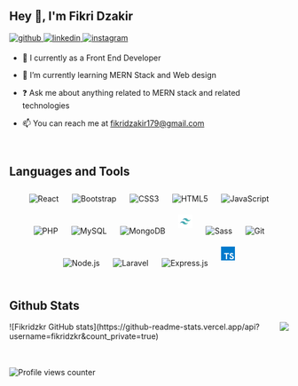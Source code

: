 
## Hey 👋, I'm Fikri Dzakir  
  

<a href="https://github.com/fikridzkr" target="_blank">
<img src=https://img.shields.io/badge/github-%2324292e.svg?&style=for-the-badge&logo=github&logoColor=white alt=github style="margin-bottom: 5px;" />
</a>
<a href="https://www.linkedin.com/in/fikri-dzakir-555575211/" target="_blank">
<img src=https://img.shields.io/badge/linkedin-%231E77B5.svg?&style=for-the-badge&logo=linkedin&logoColor=white alt=linkedin style="margin-bottom: 5px;" />
</a>
<a href="https://instagram.com/dzkirr" target="_blank">
<img src=https://img.shields.io/badge/instagram-%23000000.svg?&style=for-the-badge&logo=instagram&logoColor=white alt=instagram style="margin-bottom: 5px;" />
</a>
  
<br/>  

- 🔭 I currently as a Front End Developer
  
- 🌱 I’m currently learning MERN Stack and Web design   

- ❓ Ask me about anything related to MERN stack and related technologies  

- 📫 You can reach me at fikridzakir179@gmail.com  



<br/>  


## Languages and Tools  
<div align="center">  
<img style="margin: 10px" src="https://profilinator.rishav.dev/skills-assets/react-original-wordmark.svg" alt="React" height="25" />  
<img style="margin: 10px" src="https://profilinator.rishav.dev/skills-assets/bootstrap-plain.svg" alt="Bootstrap" height="25" />  
<img style="margin: 10px" src="https://profilinator.rishav.dev/skills-assets/css3-original-wordmark.svg" alt="CSS3" height="25" />  
<img style="margin: 10px" src="https://profilinator.rishav.dev/skills-assets/html5-original-wordmark.svg" alt="HTML5" height="25" />  
<img style="margin: 10px" src="https://profilinator.rishav.dev/skills-assets/javascript-original.svg" alt="JavaScript" height="25" />  
<img style="margin: 10px" src="https://profilinator.rishav.dev/skills-assets/php-original.svg" alt="PHP" height="25" />  
<img style="margin: 10px" src="https://profilinator.rishav.dev/skills-assets/mysql-original-wordmark.svg" alt="MySQL" height="25" />  
<img style="margin: 10px" src="https://profilinator.rishav.dev/skills-assets/mongodb-original-wordmark.svg" alt="MongoDB" height="25" /> 
<img style="margin: 10px" src="https://raw.githubusercontent.com/github/explore/882462b8ecc337fd9c9b2572bc463a1cbc88fb6a/topics/tailwind/tailwind.png" alt="tailwind" height="25" /> 
<img style="margin: 10px" src="https://profilinator.rishav.dev/skills-assets/sass-original.svg" alt="Sass" height="25" />  
<img style="margin: 10px" src="https://profilinator.rishav.dev/skills-assets/git-scm-icon.svg" alt="Git" height="25" />   
<img style="margin: 10px" src="https://profilinator.rishav.dev/skills-assets/nodejs-original-wordmark.svg" alt="Node.js" height="25" />  
<img style="margin: 10px" src="https://profilinator.rishav.dev/skills-assets/laravel-plain-wordmark.svg" alt="Laravel" height="25" />  
<img style="margin: 10px" src="https://profilinator.rishav.dev/skills-assets/express-original-wordmark.svg" alt="Express.js" height="25" />  
<img style="margin: 10px" src="https://raw.githubusercontent.com/github/explore/80688e429a7d4ef2fca1e82350fe8e3517d3494d/topics/typescript/typescript.png" alt="Typescript" height="25" />
</div>  

<br/>  


## Github Stats  

<div style="display:flex;justify-content:around;">
  ![Fikridzkr GitHub stats](https://github-readme-stats.vercel.app/api?username=fikridzkr&count_private=true)
<img src="https://github-readme-stats.vercel.app/api/top-langs/?username=fikridzkr&theme=vue"  />
  </div>
<!-- <img src="https://github-readme-stats.vercel.app/api?username=fikridzkr&show_icons=true&count_private=true&hide_border=true" style="width: 100%" /> -->


<br/>  

  

<br/>  

![Profile views counter](https://komarev.com/ghpvc/?username=fikridzkr&&style=flat-square)  
  

